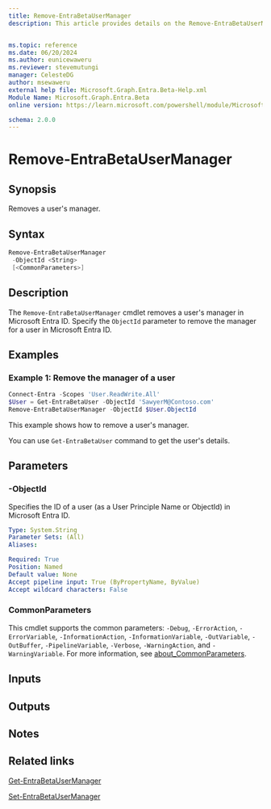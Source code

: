```yaml
---
title: Remove-EntraBetaUserManager
description: This article provides details on the Remove-EntraBetaUserManager command.


ms.topic: reference
ms.date: 06/20/2024
ms.author: eunicewaweru
ms.reviewer: stevemutungi
manager: CelesteDG
author: msewaweru
external help file: Microsoft.Graph.Entra.Beta-Help.xml
Module Name: Microsoft.Graph.Entra.Beta
online version: https://learn.microsoft.com/powershell/module/Microsoft.Graph.Entra.Beta/Remove-EntraBetaUserManager

schema: 2.0.0
---
```


# Remove-EntraBetaUserManager

## Synopsis

Removes a user's manager.

## Syntax

```powershell
Remove-EntraBetaUserManager 
 -ObjectId <String>
 [<CommonParameters>]
```

## Description

The `Remove-EntraBetaUserManager` cmdlet removes a user's manager in Microsoft Entra ID. Specify the `ObjectId` parameter to remove the manager for a user in Microsoft Entra ID.

## Examples

### Example 1: Remove the manager of a user

```powershell
Connect-Entra -Scopes 'User.ReadWrite.All'
$User = Get-EntraBetaUser -ObjectId 'SawyerM@Contoso.com'
Remove-EntraBetaUserManager -ObjectId $User.ObjectId
```

This example shows how to remove a user's manager.

You can use `Get-EntraBetaUser` command to get the user's details.

## Parameters

### -ObjectId

Specifies the ID of a user (as a User Principle Name or ObjectId) in Microsoft Entra ID.

```yaml
Type: System.String
Parameter Sets: (All)
Aliases:

Required: True
Position: Named
Default value: None
Accept pipeline input: True (ByPropertyName, ByValue)
Accept wildcard characters: False
```

### CommonParameters

This cmdlet supports the common parameters: `-Debug`, `-ErrorAction`, `-ErrorVariable`, `-InformationAction`, `-InformationVariable`, `-OutVariable`, `-OutBuffer`, `-PipelineVariable`, `-Verbose`, `-WarningAction`, and `-WarningVariable`. For more information, see [about_CommonParameters](https://go.microsoft.com/fwlink/?LinkID=113216).

## Inputs

## Outputs

## Notes

## Related links

[Get-EntraBetaUserManager](Get-EntraBetaUserManager.md)

[Set-EntraBetaUserManager](Set-EntraBetaUserManager.md)
